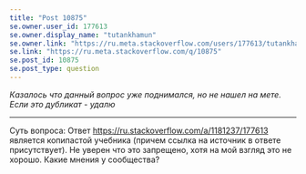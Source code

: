 ```yaml
---
title: "Post 10875"
se.owner.user_id: 177613
se.owner.display_name: "tutankhamun"
se.owner.link: "https://ru.meta.stackoverflow.com/users/177613/tutankhamun"
se.link: "https://ru.meta.stackoverflow.com/q/10875"
se.post_id: 10875
se.post_type: question
---
```

<p><em>Казалось что данный вопрос уже поднимался, но не нашел на мете. Если это дубликат - удалю</em></p>
<hr />
<p>Суть вопроса:
Ответ <a href="https://ru.stackoverflow.com/a/1181237/177613">https://ru.stackoverflow.com/a/1181237/177613</a> является копипастой учебника (причем ссылка на источник в ответе присутствует). Не уверен что это запрещено, хотя на мой взгляд это не хорошо. Какие мнения у сообщества?</p>
